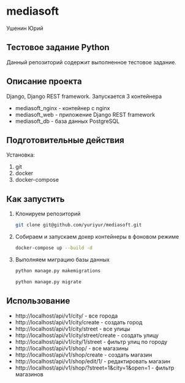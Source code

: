 # mediasoft

Ушeнин Юpий

## Тестовое задание Python
Данный репозиторий содержит выполненное тестовое задание.

## Описание проекта
Django, Django REST framework.
Запускается 3 контейнера

- mediasoft_nginx - контейнер с nginx
- mediasoft_web - приложение Django REST framework
- mediasoft_db - база данных PostgreSQL

## Подготовительные действия
Установка:
1. git
2. docker
3. docker-compose

## Как запустить

1. Клонируем репозиторий

    ```bash
    git clone git@github.com/yuriyur/mediasoft.git
    ```

2. Собираем и запускаем докер контейнеры в фоновом режиме

    ```bash
    docker-compose up --build -d
    ```

3. Выполняем миграцию базы данных

    ```bash
    python manage.py makemigrations 
    ```
    ```bash
    python manage.py migrate
    ```
## Использование

- http://localhost/api/v1/city/ - все города 
- http://localhost/api/v1/city/create - создать город
- http://localhost/api/v1/city/street - все улицы
- http://localhost/api/v1/city/street/create - создать улицу
- http://localhost/api/v1/city/1/street - фильтр улиц по городу 
- http://localhost/api/v1/shop/ - все магазины
- http://localhost/api/v1/shop/create - создать магазин
- http://localhost/api/v1/shop/edit/1/ - редактировать магазин
- http://localhost/api/v1/shop/?street=1&city=1&open=1 - фильтр магазинов
